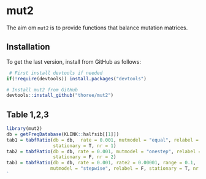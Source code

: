 <!-- README.md is generated from README.Rmd. Please edit that file -->

# mut2

The aim om `mut2` is to provide functions that balance mutation
matrices.

## Installation

To get the last version, install from GitHub as follows:

``` r
 # First install devtools if needed
if(!require(devtools)) install.packages("devtools")

# Install mut2 from GitHub
devtools::install_github("thoree/mut2")
```

## Table 1,2,3

```r
library(mut2)
db = getFreqDatabase(KLINK::halfsib[[1]])
tab1 = tabfRatio(db = db,  rate = 0.001, mutmodel = "equal", relabel = F, 
                 stationary = T, nr = 1)
tab2 = tabfRatio(db = db, rate = 0.001, mutmodel = "onestep", relabel = T, 
                 stationary = F, nr = 2)
tab3 = tabfRatio(db = db, rate = 0.001, rate2 = 0.00001, range = 0.1, 
                mutmodel = "stepwise", relabel = F, stationary = T, nr = 3)
`

